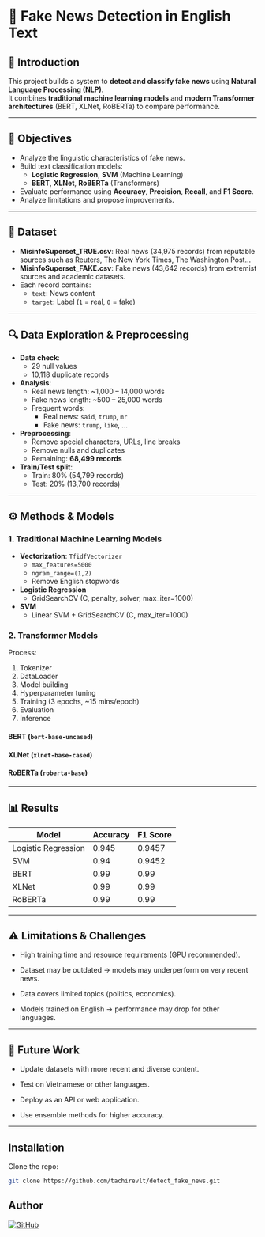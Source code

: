 # 📰 Fake News Detection in English Text

## 📌 Introduction
This project builds a system to **detect and classify fake news** using **Natural Language Processing (NLP)**.  
It combines **traditional machine learning models** and **modern Transformer architectures** (BERT, XLNet, RoBERTa) to compare performance. 

---

## 🎯 Objectives
- Analyze the linguistic characteristics of fake news.
- Build text classification models:
  - **Logistic Regression**, **SVM** (Machine Learning)
  - **BERT**, **XLNet**, **RoBERTa** (Transformers)
- Evaluate performance using **Accuracy**, **Precision**, **Recall**, and **F1 Score**.
- Analyze limitations and propose improvements.

---

## 📂 Dataset
- **MisinfoSuperset_TRUE.csv**: Real news (34,975 records) from reputable sources such as Reuters, The New York Times, The Washington Post...
- **MisinfoSuperset_FAKE.csv**: Fake news (43,642 records) from extremist sources and academic datasets.
- Each record contains:
  - `text`: News content
  - `target`: Label (`1` = real, `0` = fake)

---

## 🔍 Data Exploration & Preprocessing
- **Data check**:
  - 29 null values
  - 10,118 duplicate records
- **Analysis**:
  - Real news length: ~1,000 – 14,000 words
  - Fake news length: ~500 – 25,000 words
  - Frequent words:
    - Real news: `said`, `trump`, `mr`
    - Fake news: `trump`, `like`, ...
- **Preprocessing**:
  - Remove special characters, URLs, line breaks
  - Remove nulls and duplicates
  - Remaining: **68,499 records**
- **Train/Test split**:
  - Train: 80% (54,799 records)
  - Test: 20% (13,700 records)

---

## ⚙️ Methods & Models

### 1. Traditional Machine Learning Models
- **Vectorization**: `TfidfVectorizer`
  - `max_features=5000`
  - `ngram_range=(1,2)`
  - Remove English stopwords
- **Logistic Regression**
  - GridSearchCV (C, penalty, solver, max_iter=1000)
- **SVM**
  - Linear SVM + GridSearchCV (C, max_iter=1000)

### 2. Transformer Models
Process:
1. Tokenizer
2. DataLoader
3. Model building
4. Hyperparameter tuning
5. Training (3 epochs, ~15 mins/epoch)
6. Evaluation
7. Inference

#### BERT (`bert-base-uncased`)

#### XLNet (`xlnet-base-cased`)

#### RoBERTa (`roberta-base`)

---

## 📊 Results
| Model | Accuracy | F1 Score |
|-------|----------|----------|
| Logistic Regression | 0.945 | 0.9457 |
| SVM | 0.94 | 0.9452 |
| BERT | 0.99 | 0.99 |
| XLNet | 0.99 | 0.99 |
| RoBERTa | 0.99 | 0.99 |

---

## ⚠️ Limitations & Challenges
- High training time and resource requirements (GPU recommended).

- Dataset may be outdated → models may underperform on very recent news.

- Data covers limited topics (politics, economics).

- Models trained on English → performance may drop for other languages.

---

## 🔮 Future Work
- Update datasets with more recent and diverse content.

- Test on Vietnamese or other languages.

- Deploy as an API or web application.

- Use ensemble methods for higher accuracy.

---

##  Installation

 Clone the repo:
```bash
git clone https://github.com/tachirevlt/detect_fake_news.git
```


## Author

[![GitHub](https://img.shields.io/badge/GitHub-tachirevlt-blue?logo=github)](https://github.com/tachirevlt)
